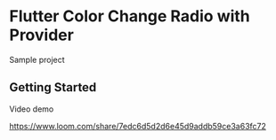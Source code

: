 # Flutter Color Change Radio with Provider

Sample project

## Getting Started

Video demo

https://www.loom.com/share/7edc6d5d2d6e45d9addb59ce3a63fc72